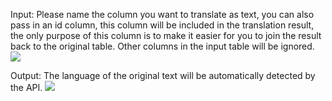 Input: Please name the column you want to translate as text, you can also pass in an id column, this column will be included in the translation result, the only purpose of this column is to make it easier for you to join the result back to the original table. Other columns in the input table will be ignored.
![](https://s3.us-east-2.amazonaws.com/jk-dev-general/keboola/Screen+Shot+2019-03-26+at+3.58.50+PM.png)

Output: The language of the original text will be automatically detected by the API.
![](https://s3.us-east-2.amazonaws.com/jk-dev-general/keboola/Screen+Shot+2019-03-26+at+12.44.33+PM.png)

